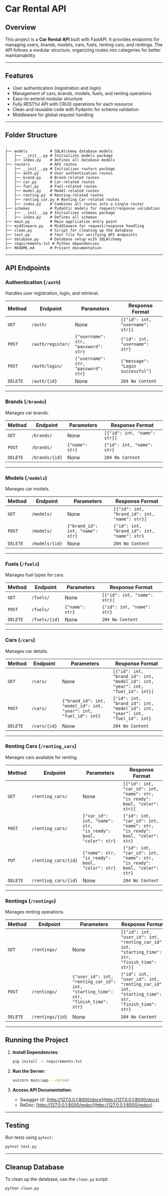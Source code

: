 # Car Rental API

## Overview

This project is a **Car Rental API** built with FastAPI. It provides endpoints for managing users, brands, models, cars, fuels, renting cars, and rentings. The API follows a modular structure, organizing routes into categories for better maintainability.

---

## Features

- User authentication (registration and login)
- Management of cars, brands, models, fuels, and renting operations
- Easy-to-extend modular structure
- Fully RESTful API with CRUD operations for each resource
- Clean and reusable code with Pydantic for schema validation
- Middleware for global request handling

---

## Folder Structure

```
.
├── models          # SQLAlchemy database models
│   ├── __init__.py # Initializes models package
│   ├── index.py    # Defines all database models
├── routers         # API routes
│   ├── __init__.py # Initializes routers package
│   ├── auth.py     # User authentication routes
│   ├── brand.py    # Brand-related routes
│   ├── car.py      # Car-related routes
│   ├── fuel.py     # Fuel-related routes
│   ├── model.py    # Model-related routes
│   ├── renting.py  # Renting-related routes
│   ├── renting_car.py # Renting Car-related routes
│   ├── index.py    # Combines all routes into a single router
├── schemas         # Pydantic models for request/response validation
│   ├── __init__.py # Initializes schemas package
│   ├── index.py    # Defines all schemas
├── main.py         # Main application entry point
├── middleware.py   # Middleware for request/response handling
├── clean.py        # Script for cleaning up the database
├── test.py         # Test file for verifying API endpoints
├── database.py     # Database setup with SQLAlchemy
├── requirements.txt # Python dependencies
├── README.md       # Project documentation
```

---

## API Endpoints

### **Authentication (`/auth`)**
Handles user registration, login, and retrieval.

| Method | Endpoint         | Parameters                                  | Response Format                                      |
|--------|------------------|---------------------------------------------|-----------------------------------------------------|
| `GET`  | `/auth/`         | None                                        | `[{"id": int, "username": str}]`                    |
| `POST` | `/auth/register/`| `{"username": str, "password": str}`        | `{"id": int, "username": str}`                      |
| `POST` | `/auth/login/`   | `{"username": str, "password": str}`        | `{"message": "Login successful"}`                  |
| `DELETE`| `/auth/{id}`    | None                                        | `204 No Content`                                    |

---

### **Brands (`/brands`)**
Manages car brands.

| Method | Endpoint         | Parameters                                  | Response Format                                      |
|--------|------------------|---------------------------------------------|-----------------------------------------------------|
| `GET`  | `/brands/`       | None                                        | `[{"id": int, "name": str}]`                        |
| `POST` | `/brands/`       | `{"name": str}`                             | `{"id": int, "name": str}`                          |
| `DELETE`| `/brands/{id}`  | None                                        | `204 No Content`                                    |

---

### **Models (`/models`)**
Manages car models.

| Method | Endpoint         | Parameters                                  | Response Format                                      |
|--------|------------------|---------------------------------------------|-----------------------------------------------------|
| `GET`  | `/models/`       | None                                        | `[{"id": int, "brand_id": int, "name": str}]`       |
| `POST` | `/models/`       | `{"brand_id": int, "name": str}`            | `{"id": int, "brand_id": int, "name": str}`         |
| `DELETE`| `/models/{id}`  | None                                        | `204 No Content`                                    |

---

### **Fuels (`/fuels`)**
Manages fuel types for cars.

| Method | Endpoint         | Parameters                                  | Response Format                                      |
|--------|------------------|---------------------------------------------|-----------------------------------------------------|
| `GET`  | `/fuels/`        | None                                        | `[{"id": int, "name": str}]`                        |
| `POST` | `/fuels/`        | `{"name": str}`                             | `{"id": int, "name": str}`                          |
| `DELETE`| `/fuels/{id}`   | None                                        | `204 No Content`                                    |

---

### **Cars (`/cars`)**
Manages car details.

| Method | Endpoint         | Parameters                                  | Response Format                                      |
|--------|------------------|---------------------------------------------|-----------------------------------------------------|
| `GET`  | `/cars/`         | None                                        | `[{"id": int, "brand_id": int, "model_id": int, "year": int, "fuel_id": int}]` |
| `POST` | `/cars/`         | `{"brand_id": int, "model_id": int, "year": int, "fuel_id": int}` | `{"id": int, "brand_id": int, "model_id": int, "year": int, "fuel_id": int}` |
| `DELETE`| `/cars/{id}`    | None                                        | `204 No Content`                                    |

---

### **Renting Cars (`/renting_cars`)**
Manages cars available for renting.

| Method | Endpoint          | Parameters                                  | Response Format                                      |
|--------|-------------------|---------------------------------------------|-----------------------------------------------------|
| `GET`  | `/renting_cars/`  | None                                        | `[{"id": int, "car_id": int, "name": str, "is_ready": bool, "color": str}]` |
| `POST` | `/renting_cars/`  | `{"car_id": int, "name": str, "is_ready": bool, "color": str}` | `{"id": int, "car_id": int, "name": str, "is_ready": bool, "color": str}` |
| `PUT`  | `/renting_cars/{id}`| `{"name": str, "is_ready": bool, "color": str}` | `{"id": int, "car_id": int, "name": str, "is_ready": bool, "color": str}` |
| `DELETE`| `/renting_cars/{id}`| None                                      | `204 No Content`                                    |

---

### **Rentings (`/rentings`)**
Manages renting operations.

| Method | Endpoint         | Parameters                                  | Response Format                                      |
|--------|------------------|---------------------------------------------|-----------------------------------------------------|
| `GET`  | `/rentings/`     | None                                        | `[{"id": int, "user_id": int, "renting_car_id": int, "starting_time": str, "finish_time": str}]` |
| `POST` | `/rentings/`     | `{"user_id": int, "renting_car_id": int, "starting_time": str, "finish_time": str}` | `{"id": int, "user_id": int, "renting_car_id": int, "starting_time": str, "finish_time": str}` |
| `DELETE`| `/rentings/{id}`| None                                        | `204 No Content`                                    |

---

## Running the Project

1. **Install Dependencies**:
   ```bash
   pip install -r requirements.txt
   ```

2. **Run the Server**:
   ```bash
   uvicorn main:app --reload
   ```

3. **Access API Documentation**:
   - Swagger UI: [http://127.0.0.1:8000/docs](http://127.0.0.1:8000/docs)
   - ReDoc: [http://127.0.0.1:8000/redoc](http://127.0.0.1:8000/redoc)

---

## Testing

Run tests using `pytest`:
```bash
pytest test.py
```

---

## Cleanup Database

To clean up the database, use the `clean.py` script:
```bash
python clean.py
```